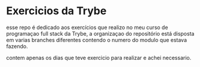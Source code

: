 # Exercicios da Trybe

esse repo é dedicado aos exercícios que realizo no meu curso de programaçao full stack da Trybe, a organizaçao do repositório está disposta em varias branches diferentes contendo o numero do modulo que estava fazendo.

contem apenas os dias que teve exercicio para realizar e achei necessario. 
